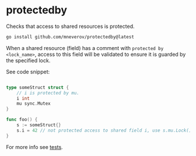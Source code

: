 # protectedby

Checks that access to shared resources is protected.

```sh
go install github.com/mneverov/protectedby@latest
```

When a shared resource (field) has a comment with `protected by <lock_name>`, access to this field will be
validated to ensure it is guarded by the specified lock.

See code snippet:

```go

type someStruct struct {
    // i is protected by mu. 
    i int
    mu sync.Mutex
}

func foo() {
    s := someStruct{}
    s.i = 42 // not protected access to shared field i, use s.mu.Lock()
}
```

For more info see [tests](./testdata/src/protectedby).
